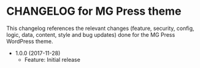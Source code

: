CHANGELOG for MG Press theme
============================

This changelog references the relevant changes (feature, security, config, logic, data, content, style and bug updates) done
for the MG Press WordPress theme.

* 1.0.0 (2017-11-28)
  * Feature: Initial release
